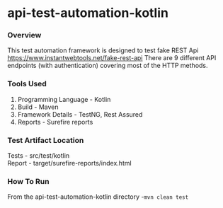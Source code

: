 
# api-test-automation-kotlin

### Overview
This test automation framework is designed to test fake REST Api https://www.instantwebtools.net/fake-rest-api
There are 9 different API endpoints (with authentication) covering most of the HTTP methods.

### Tools Used
1. Programming Language - Kotlin
2. Build - Maven
3. Framework Details - TestNG, Rest Assured
4. Reports - Surefire reports

### Test Artifact Location
Tests - src/test/kotlin <br/>
Report - target/surefire-reports/index.html

### How To Run
From the api-test-automation-kotlin directory -`mvn clean test`



